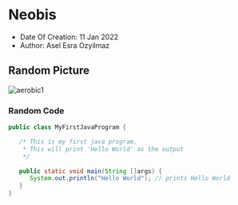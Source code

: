 # Neobis

- Date Of Creation: 11 Jan 2022
- Author: Asel Esra Ozyilmaz
## Random Picture

![aerobic1](https://user-images.githubusercontent.com/64264345/148834508-4c1d67ea-ce31-4c81-9d7e-8efe4d89810a.png)

### Random Code 

``` Java	
public class MyFirstJavaProgram {

   /* This is my first java program.
    * This will print 'Hello World' as the output
    */

   public static void main(String []args) {
      System.out.println("Hello World"); // prints Hello World
   }
}
```
